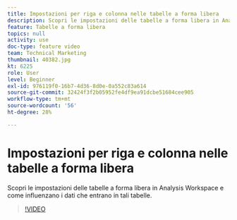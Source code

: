 ```yaml
---
title: Impostazioni per riga e colonna nelle tabelle a forma libera
description: Scopri le impostazioni delle tabelle a forma libera in Analysis Workspace e come influenzano i dati che entrano in tali tabelle.
feature: Tabelle a forma libera
topics: null
activity: use
doc-type: feature video
team: Technical Marketing
thumbnail: 40382.jpg
kt: 6225
role: User
level: Beginner
exl-id: 976119f0-16b7-4d36-8d0e-0a552c83a614
source-git-commit: 32424f3f2b05952fe4df9ea91dcbe51684cee905
workflow-type: tm+mt
source-wordcount: '56'
ht-degree: 28%

---
```


# Impostazioni per riga e colonna nelle tabelle a forma libera

Scopri le impostazioni delle tabelle a forma libera in Analysis Workspace e come influenzano i dati che entrano in tali tabelle.

>[!VIDEO](https://video.tv.adobe.com/v/40382/?quality=12&learn=on)

